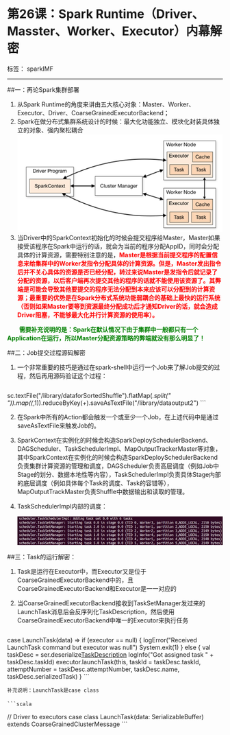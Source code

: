 # 第26课：Spark Runtime（Driver、Masster、Worker、Executor）内幕解密

标签： sparkIMF

---


##一：再论Spark集群部署

 1. 从Spark Runtime的角度来讲由五大核心对象：Master、Worker、Executor、Driver、CoarseGrainedExecutorBackend；
 2. Spark在做分布式集群系统设计的时候：最大化功能独立、模块化封装具体独立的对象、强内聚松耦合
 ![Spark集群](../image/26_1.png)
 3. 当Driver中的SparkContext初始化的时候会提交程序给Master，Master如果接受该程序在Spark中运行的话，就会为当前的程序分配AppID，同时会分配具体的计算资源，需要特别注意的是，<font color='red'>**Master是根据当前提交程序的配置信息来给集群中的Worker发指令分配具体的计算资源。但是，Master发出指令后并不关心具体的资源是否已经分配，转过来说Master是发指令后就记录了分配的资源，以后客户端再次提交其他的程序的话就不能使用该资源了。其弊端是可能会导致其他要提交的程序无法分配到本来应该可以分配到的计算资源；最重要的优势是在Spark分布式系统功能弱耦合的基础上最快的运行系统（否则如果Master要等到资源最终分配成功后才通知Driver的话，就会造成Driver阻塞，不能够最大化并行计算资源的使用率）。**</font>

　　<font color='green'>**需要补充说明的是：Spark在默认情况下由于集群中一般都只有一个Application在运行，所以Master分配资源策略的弊端就没有那么明显了！**</font>


##二：Job提交过程源码解密

 1. 一个非常重要的技巧是通过在spark-shell中运行一个Job来了解Job提交的过程，然后再用源码验证这个过程：
 
    ```scala
sc.textFile("/library/dataforSortedShuffle").flatMap(_.split(" ")).map((_,1)).reduceByKey(_+_).saveAsTextFile("/library/dataoutput2")
    ```

 2. 在Spark中所有的Action都会触发一个或至少一个Job，在上述代码中是通过saveAsTextFile来触发Job的。
 3. SparkContext在实例化的时候会构造SparkDeploySchedulerBackend、DAGScheduler、TaskSchedulerImpl、MapOutputTrackerMaster等对象，其中SparkContext在实例化的时候会构造SparkDeploySchedulerBackend负责集群计算资源的管理和调度，DAGScheduler负责高层调度（例如Job中Stage的划分、数据本地性等内容），TaskSchedulerImpl负责具体Stage内部的底层调度（例如具体每个Task的调度、Task的容错等），MapOutputTrackMaster负责Shuffle中数据输出和读取的管理。
 4. TaskSchedulerImpl内部的调度：
 
    ![Task调度](../image/26_2.png)


##三：Task的运行解密：

 1. Task是运行在Executor中，而Executor又是位于CoarseGrainedExecutorBackend中的，且CoarseGrainedExecutorBackend和Executor是一一对应的
 2. 当CoarseGrainedExecutorBackend接收到TaskSetManager发过来的LaunchTask消息后会反序列化TaskDescription，然后使用CoarseGrainedExecutorBackend中唯一的Executor来执行任务

    ```scala
case LaunchTask(data) =>
  if (executor == null) {
    logError("Received LaunchTask command but executor was null")
    System.exit(1)
  } else {
    val taskDesc = ser.deserialize[TaskDescription](data.value)
    logInfo("Got assigned task " + taskDesc.taskId)
    executor.launchTask(this, taskId = taskDesc.taskId, attemptNumber = taskDesc.attemptNumber, 
        taskDesc.name, taskDesc.serializedTask)
  }
    ```

    补充说明：LaunchTask是case class

    ```scala
// Driver to executors
case class LaunchTask(data: SerializableBuffer) extends CoarseGrainedClusterMessage
    ```